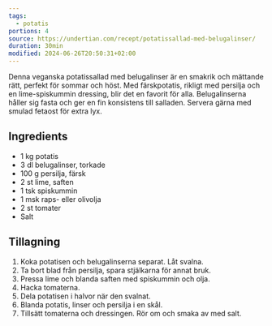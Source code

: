 ```yaml
---
tags:
  - potatis
portions: 4
source: https://undertian.com/recept/potatissallad-med-belugalinser/
duration: 30min
modified: 2024-06-26T20:50:31+02:00
---
```


Denna veganska potatissallad med belugalinser är en smakrik och mättande rätt, perfekt för sommar och höst. Med färskpotatis, rikligt med persilja och en lime-spiskummin dressing, blir det en favorit för alla. Belugalinserna håller sig fasta och ger en fin konsistens till salladen. Servera gärna med smulad fetaost för extra lyx.

## Ingredients
- 1 kg potatis
- 3 dl belugalinser, torkade
- 100 g persilja, färsk
- 2 st lime, saften
- 1 tsk spiskummin
- 1 msk raps- eller olivolja
- 2 st tomater
- Salt

## Tillagning
1. Koka potatisen och belugalinserna separat. Låt svalna.
2. Ta bort blad från persilja, spara stjälkarna för annat bruk.
3. Pressa lime och blanda saften med spiskummin och olja.
4. Hacka tomaterna.
5. Dela potatisen i halvor när den svalnat.
6. Blanda potatis, linser och persilja i en skål.
7. Tillsätt tomaterna och dressingen. Rör om och smaka av med salt.
